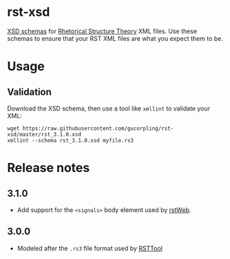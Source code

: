 # rst-xsd
[XSD schemas](https://en.wikipedia.org/wiki/XML_Schema_%28W3C%29) for 
[Rhetorical Structure Theory](https://en.wikipedia.org/wiki/Rhetorical_structure_theory)
XML files. Use these schemas to ensure that your RST XML files are what you
expect them to be.

# Usage

## Validation
Download the XSD schema, then use a tool like `xmllint` to validate your XML:

```
wget https://raw.githubusercontent.com/gucorpling/rst-xsd/master/rst_3.1.0.xsd
xmllint --schema rst_3.1.0.xsd myfile.rs3
```

# Release notes 
## 3.1.0
- Add support for the `<signals>` body element used by
  [rstWeb](http://github.com/amir-zeldes/rstWeb).

## 3.0.0
- Modeled after the `.rs3` file format used by
  [RSTTool](http://www.wagsoft.com/RSTTool/)

